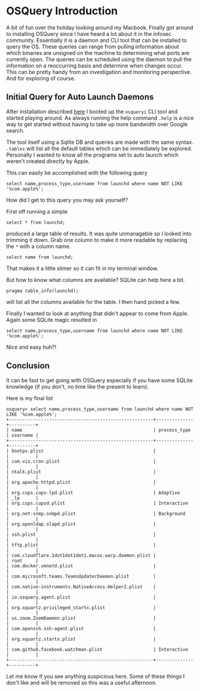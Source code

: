 # OSQuery Introduction

A bit of fun over the holiday looking around my Macbook.
Finally got around to installing OSQuery since I have heard a lot about it in the infosec community.
Essentially it is a daemon and CLI tool that can be installed to query the OS.
These queries can range from pulling information about which binaries are unsigned on the machine
to determining what ports are currently open.
The queries can be scheduled using the daemon to pull the information on a reoccurring basis and 
determine when changes occur. 
This can be pretty handy from an investigation and monitoring perspective.
And for exploring of course.

## Initial Query for Auto Launch Daemons
After installation described [here](https://osquery.readthedocs.io/en/stable/installation/install-macos/)
I booted up the `osqueryi` CLI tool and started playing around.
As always running the help command `.help` is a nice way to get started without having to take up more 
bandwidth over Google search.

The tool itself using a Sqlite DB and queries are made with the same syntax.
`.tables` will list all the default tables which can be immediately be explored.
Personally I wanted to know all the programs set to auto launch which weren't created directly by Apple.

This can easily be accomplished with the following query

```
select name,process_type,username from launchd where name NOT LIKE '%com.apple%';
```

How did I get to this query you may ask yourself?

First off running a simple 

```
select * from launchd;
```

produced a large table of results. 
It was quite unmanageble so I looked into trimming it down.
Grab one column to make it more readable by replacing the `*` with a column name.

```
select name from launchd;
```

That makes it a little slimer so it can fit in my terminal window.

But how to know what columns are available?
SQLite can help here a bit.

```
pragma table_info(launchd);
```
will list all the columns available for the table.
I then hand picked a few.

Finally I wanted to look at anything that didn't appear to come from Apple.
Again some SQLite magic resulted in

```
select name,process_type,username from launchd where name NOT LIKE '%com.apple%';
```

Nice and easy huh?!

## Conclusion
It can be fast to get going with OSQuery especially if you have some SQLite knowledge
(if you don't, no time like the present to learn).

Here is my final list

```
osquery> select name,process_type,username from launchd where name NOT LIKE '%com.apple%';
+------------------------------------------------------+--------------+----------+
| name                                                 | process_type | username |
+------------------------------------------------------+--------------+----------+
| bootps.plist                                         |              |          |
| com.vix.cron.plist                                   |              |          |
| ntalk.plist                                          |              |          |
| org.apache.httpd.plist                               |              |          |
| org.cups.cups-lpd.plist                              | Adaptive     | _lp      |
| org.cups.cupsd.plist                                 | Interactive  |          |
| org.net-snmp.snmpd.plist                             | Background   |          |
| org.openldap.slapd.plist                             |              |          |
| ssh.plist                                            |              |          |
| tftp.plist                                           |              |          |
| com.cloudflare.1dot1dot1dot1.macos.warp.daemon.plist |              | root     |
| com.docker.vmnetd.plist                              |              |          |
| com.microsoft.teams.TeamsUpdaterDaemon.plist         |              |          |
| com.native-instruments.NativeAccess.Helper2.plist    |              |          |
| io.osquery.agent.plist                               |              |          |
| org.xquartz.privileged_startx.plist                  |              |          |
| us.zoom.ZoomDaemon.plist                             |              |          |
| com.openssh.ssh-agent.plist                          |              |          |
| org.xquartz.startx.plist                             |              |          |
| com.github.facebook.watchman.plist                   | Interactive  |          |
+------------------------------------------------------+--------------+----------+
```

Let me know if you see anything suspicious here.
Some of these things I don't like and will be removed so this was a useful afternoon.

